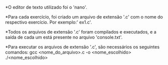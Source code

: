 *O editor de texto utilizado foi o 'nano'.

*Para cada exercício, foi criado um arquivo de extensão '.c' com o nome do respectivo exercício. Por exemplo:' ex1.c'.

*Todos os arquivos de extensão '.c' foram compilados e executados, e a saída de cada um está presente no arquivo 'console.txt'.

*Para executar os arquivos de extensão '.c', são necessários os seguintes comandos:
gcc <nome_do_arquivo>.c -o <nome_escolhido>
./<nome_escolhido>
